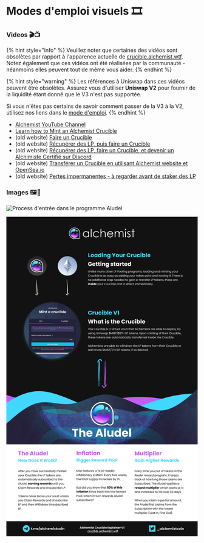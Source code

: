 # Modes d'emploi visuels 🎞

### **Videos 🎬📺**

{% hint style="info" %}
Veuillez noter que certaines des vidéos sont obsolètes par rapport à l'apparence actuelle de [crucible.alchemist.wtf](https://crucible.alchemist.wtf/). Notez également que ces vidéos ont été réalisées par la communauté - néanmoins elles peuvent tout de même vous aider.
{% endhint %}

{% hint style="warning" %}
Les références à Uniswap dans ces vidéos peuvent être obsolètes. Assurez vous d'utiliser **Uniswap V2** pour fournir de la liquidité étant donné que le V3 n'est pas supportée.

Si vous n'êtes pas certains de savoir comment passer de la V3 à la V2, utilisez nos liens dans le [mode d'emploi](../acquiring-and-subscribing.md).
{% endhint %}

* [Alchemist YouTube Channel](https://www.youtube.com/channel/UCIs4LugynLei2TN__lJh-6Q)
* [Learn how to Mint an Alchemist Crucible](https://www.youtube.com/watch?v=SnnA4NBluDI)
* \(old website\) [Faire un Crucible](https://www.youtube.com/watch?v=Rl9Rf-3Sp-8)
* \(old website\) [Récupérer des LP, puis faire un Crucible](https://www.youtube.com/watch?v=Ga1qcQ6x3as)
* \(old website\) [Récupérer des LP, faire un Crucible, et devenir un Alchimiste Certifié sur Discord](https://www.youtube.com/watch?v=k7MO1QpqCds)
* \(old website\) [Transférer un Crucible en utilisant Alchemist website et OpenSea.io](https://www.youtube.com/watch?v=i2MCYimelBM)
* \(old website\) [Pertes impermanentes - à regarder avant de staker des LP](https://www.youtube.com/watch?v=8XJ1MSTEuU0)

### **Images 🖼🎨**

![Process d&apos;entr&#xE9;e dans le programme Aludel](https://i.imgur.com/7sK0Jr2.png)

![L&apos;id&#xE9;e de l&apos;Aludel](../.gitbook/assets/visual-guide-2-after.jpg)



